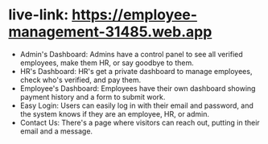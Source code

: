 # live-link: https://employee-management-31485.web.app

* Admin's Dashboard: Admins have a control panel to see all verified employees, make them HR, or say goodbye to them.
* HR's Dashboard: HR's get a private dashboard to manage employees, check who's verified, and pay them.
* Employee's Dashboard: Employees have their own dashboard showing payment history and a form to submit work.
* Easy Login: Users can easily log in with their email and password, and the system knows if they are an employee, HR, or admin.
* Contact Us: There's a page where visitors can reach out, putting in their email and a message.